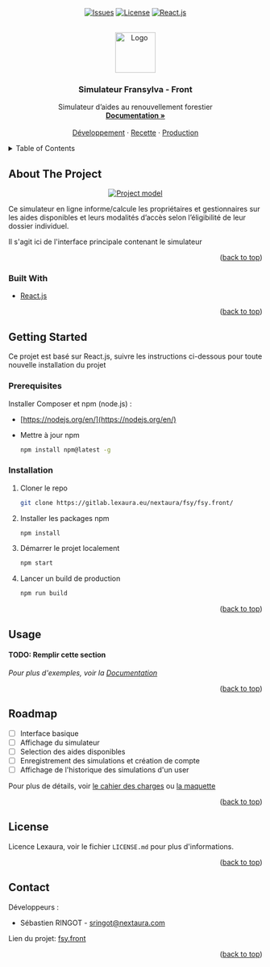 <div id="top"></div>


<!-- PROJECT SHIELDS -->
<!--
*** I'm using markdown "reference style" links for readability.
*** Reference links are enclosed in brackets [ ] instead of parentheses ( ).
*** See the bottom of this document for the declaration of the reference variables
*** for contributors-url, forks-url, etc. This is an optional, concise syntax you may use.
*** https://www.markdownguide.org/basic-syntax/#reference-style-links
-->
<div align="center">

[![Issues][issues-shield]][issues-url]
[![License][license-shield]][license-url]
[![React.js][react-shield]](#)

</div>


<!-- PROJECT LOGO -->
<br />
<div align="center">
  <a href="https://gitlab.lexaura.eu/nextaura/fsy/fsy.front/">
    <img src="https://gitlab.lexaura.eu/uploads/-/system/project/avatar/54/Capture.JPG?width=64" alt="Logo" width="80" height="80">
  </a>

<h3 align="center">Simulateur Fransylva - Front</h3>

  <p align="center">
    Simulateur d’aides au renouvellement forestier
    <br />
    <a href="https://gitlab.lexaura.eu/nextaura/fsy/fsy.front/-/tree/production/docs"><strong>Documentation »</strong></a>
    <br />
    <br />
    <a title="Serveur de dev" href="https://fsy-dev48.nextaura.eu/">Développement</a>
    ·
    <a title="Serveur de recette" href="https://fsy-stag40.nextaura.eu/">Recette</a>
    ·
    <a title="Serveur de prod" href="#">Production</a>
  </p>
</div>



<!-- TABLE OF CONTENTS -->
<details>
  <summary>Table of Contents</summary>
  <ol>
    <li>
      <a href="#about-the-project">About The Project</a>
      <ul>
        <li><a href="#built-with">Built With</a></li>
      </ul>
    </li>
    <li>
      <a href="#getting-started">Getting Started</a>
      <ul>
        <li><a href="#prerequisites">Prerequisites</a></li>
        <li><a href="#installation">Installation</a></li>
      </ul>
    </li>
    <li><a href="#usage">Usage</a></li>
    <li><a href="#roadmap">Roadmap</a></li>
    <li><a href="#license">License</a></li>
    <li><a href="#contact">Contact</a></li>
  </ol>
</details>



<!-- ABOUT THE PROJECT -->
## About The Project

<div align="center">

[![Project model][project-screenshot]][project-screenshot]

</div>

Ce simulateur en ligne informe/calcule les propriétaires et gestionnaires sur les aides disponibles et leurs modalités d’accès selon l’éligibilité de leur dossier individuel.

Il s'agit ici de l'interface principale contenant le simulateur

<p align="right">(<a href="#top">back to top</a>)</p>


### Built With

* [React.js](https://reactjs.org/)

<p align="right">(<a href="#top">back to top</a>)</p>



<!-- GETTING STARTED -->
## Getting Started

Ce projet est basé sur React.js, suivre les instructions ci-dessous pour toute nouvelle installation du projet

### Prerequisites

Installer Composer et npm (node.js) :
* [https://nodejs.org/en/](https://nodejs.org/en/)


* Mettre à jour npm
  ```sh
  npm install npm@latest -g
  ```

### Installation

1. Cloner le repo
   ```sh
   git clone https://gitlab.lexaura.eu/nextaura/fsy/fsy.front/
   ```
2. Installer les packages npm 
   ```sh
   npm install
   ```
3. Démarrer le projet localement
   ```sh
   npm start
   ```
4. Lancer un build de production
   ```sh
   npm run build
   ```
   
<p align="right">(<a href="#top">back to top</a>)</p>



<!-- USAGE EXAMPLES -->
## Usage

#### TODO: Remplir cette section

_Pour plus d'exemples, voir la [Documentation](https://gitlab.lexaura.eu/nextaura/fsy/fsy.front/-/tree/develop/docs)_

<p align="right">(<a href="#top">back to top</a>)</p>



<!-- ROADMAP -->
## Roadmap

- [ ] Interface basique
- [ ] Affichage du simulateur
- [ ] Selection des aides disponibles
- [ ] Enregistrement des simulations et création de compte
- [ ] Affichage de l'historique des simulations d'un user

Pour plus de détails, voir [le cahier des charges][project-cdc] ou [la maquette][project-maquette]

<p align="right">(<a href="#top">back to top</a>)</p>


<!-- LICENSE -->
## License

Licence Lexaura, voir le fichier `LICENSE.md` pour plus d'informations.

<p align="right">(<a href="#top">back to top</a>)</p>



<!-- CONTACT -->
## Contact

Développeurs :
- Sébastien RINGOT - [sringot@nextaura.com](mailto:sringot@nextaura.com)

Lien du projet: [fsy.front][project-link]

<p align="right">(<a href="#top">back to top</a>)</p>


<!-- MARKDOWN LINKS & IMAGES -->
<!-- https://www.markdownguide.org/basic-syntax/#reference-style-links -->
[issues-shield]: https://img.shields.io/badge/Issues----yellow?style=flat-square
[issues-url]: https://gitlab.lexaura.eu/nextaura/fsy/fsy.front/-/issues
[license-shield]: https://img.shields.io/badge/License-Nextaura-00C5E6?style=flat-square
[license-url]: https://gitlab.lexaura.eu/nextaura/fsy/fsy.front/-/blob/develop/LICENSE.md
[react-shield]: https://img.shields.io/badge/React.js-%5E18.1.0-61dafb?style=flat-square
[project-link]: https://gitlab.lexaura.eu/nextaura/fsy/fsy.front
[project-screenshot]: https://previewengine-accl.zohopublic.eu/image/WD/78phycbb0bf13eb9c4cdf83775dde7fc8db6d?width=1920&height=1080
[project-cdc]: https://workdrive.zohopublic.eu/external/e5d84cdce34750206794b162417b3a8470d03f87c6aaf3ef78841ea02a60bf63
[project-maquette]: https://workdrive.zohopublic.eu/external/b1b77b36e8d1ae1e0b46aad72125fe42804c375d4b6a906385e26c065b3a7901
